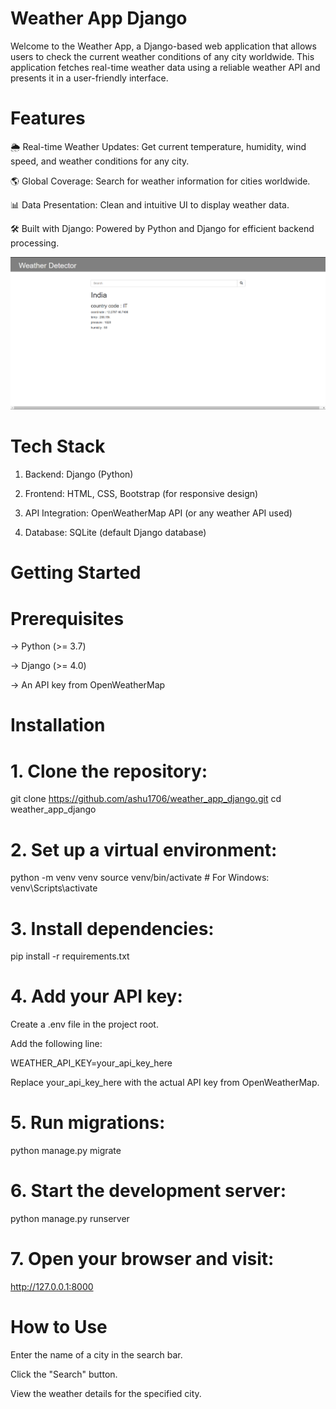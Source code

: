 # Weather App Django 
Welcome to the Weather App, a Django-based web application that allows users to check the current weather conditions of any city worldwide. This application fetches real-time weather data using a reliable weather API and presents it in a user-friendly interface.

# Features

🌦 Real-time Weather Updates: Get current temperature, humidity, wind speed, and weather conditions for any city.

🌎 Global Coverage: Search for weather information for cities worldwide.

📊 Data Presentation: Clean and intuitive UI to display weather data.

🛠 Built with Django: Powered by Python and Django for efficient backend processing.


![](https://github.com/ashu1706/weather_app_django/blob/main/Screenshot%202024-12-24%20204811.png)

# Tech Stack

1. Backend: Django (Python)

2. Frontend: HTML, CSS, Bootstrap (for responsive design)

3. API Integration: OpenWeatherMap API (or any weather API used)

4. Database: SQLite (default Django database)

# Getting Started

# Prerequisites

-> Python (>= 3.7)

-> Django (>= 4.0)

-> An API key from OpenWeatherMap

# Installation

# 1. Clone the repository:

git clone https://github.com/ashu1706/weather_app_django.git
cd weather_app_django

# 2. Set up a virtual environment:

python -m venv venv
source venv/bin/activate   # For Windows: venv\Scripts\activate

# 3. Install dependencies:

pip install -r requirements.txt

# 4. Add your API key:

Create a .env file in the project root.

Add the following line:

WEATHER_API_KEY=your_api_key_here

Replace your_api_key_here with the actual API key from OpenWeatherMap.

# 5. Run migrations:

python manage.py migrate

# 6. Start the development server:

python manage.py runserver

# 7. Open your browser and visit:

http://127.0.0.1:8000

# How to Use

Enter the name of a city in the search bar.

Click the "Search" button.

View the weather details for the specified city.


